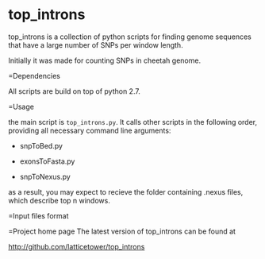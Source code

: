 top_introns
===========
top_introns is a collection of python scripts for finding genome sequences that have a large number of SNPs per window length.

Initially it was made for counting SNPs in cheetah genome.

=Dependencies

All scripts are build on top of python 2.7.

=Usage

the main script is ```top_introns.py```. It calls other scripts in the following order, providing all necessary command line arguments:

- snpToBed.py

- exonsToFasta.py

- snpToNexus.py

as a result, you may expect to recieve the folder containing .nexus files, which describe top n windows.

=Input files format

=Project home page
The latest version of top_introns can be found at 

http://github.com/latticetower/top_introns